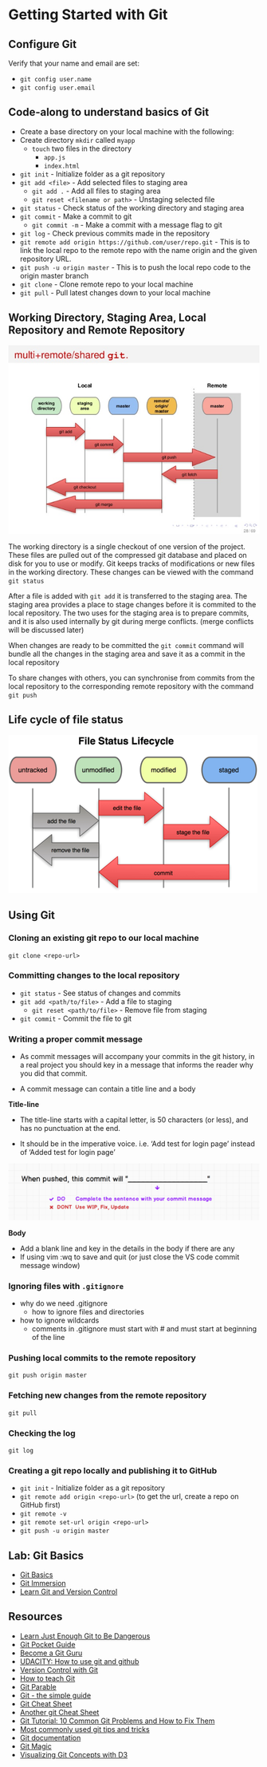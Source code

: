 # Getting Started with Git

## Configure Git

Verify that your name and email are set:

* `git config user.name`
* `git config user.email`

## Code-along to understand basics of Git
* Create a base directory on your local machine with the following:
* Create directory `mkdir` called `myapp`
  * `touch` two files in the directory
    * `app.js`
    * `index.html`
* `git init` - Initialize folder as a git repository
* `git add <file>` - Add selected files to staging area
  * `git add .` - Add all files to staging area
  * `git reset <filename or path>` - Unstaging selected file
* `git status` - Check status of the working directory and staging area
* `git commit` - Make a commit to git
  * `git commit -m` - Make a commit with a message flag to git
* `git log` - Check previous commits made in the repository
* `git remote add origin https://github.com/user/repo.git` - This is to link the local repo to the remote repo with the name origin and the given repository URL.
* `git push -u origin master` - This is to push the local repo code to the origin master branch
* `git clone` - Clone remote repo to your local machine
* `git pull` - Pull latest changes down to your local machine

## Working Directory, Staging Area, Local Repository and Remote Repository

![git overview](../.gitbook/assets/git/git-overview.jpg)

The working directory is a single checkout of one version of the project. These files are pulled out of the compressed git database and placed on disk for you to use or modify. Git keeps tracks of modifications or new files in the working directory. These changes can be viewed with the command `git status` 

After a file is added with `git add` it is transferred to the staging area. The staging area provides a place to stage changes before it is commited to the local repository. The two uses for the staging area is to prepare commits, and it is also used internally by git during merge conflicts. (merge conflicts will be discussed later)

When changes are ready to be committed the `git commit` command will bundle all the changes in the staging area and save it as a commit in the local repository

To share changes with others, you can synchronise from commits from the local repository to the corresponding remote repository with the command `git push`

## Life cycle of file status

![file status life cycle](../.gitbook/assets/git/file_status_lifecycle.png)

## Using Git

### Cloning an existing git repo to our local machine

```text
git clone <repo-url>
```

### Committing changes to the local repository

* `git status` - See status of changes and commits
* `git add <path/to/file>` - Add a file to staging
  * `git reset <path/to/file>` - Remove file from staging
* `git commit` - Commit the file to git

### Writing a proper commit message

- As commit messages will accompany your commits in the git history, in a real project you should key in a message that informs the reader why you did that commit.

- A commit message can contain a title line and a body

**Title-line**
- The title-line starts with a capital letter, is 50 characters (or less), and has no punctuation at the end.

- It should be in the imperative voice. i.e. ‘Add test for login page’ instead of  ‘Added test for login page’ 

![image](../.gitbook/assets/git_commit_message.png)

**Body**
- Add a blank line and key in the details in the body if there are any
- If using vim :wq  to save and quit  (or just close the VS code commit message window)


### Ignoring files with `.gitignore`

* why do we need .gitignore
  * how to ignore files and directories
* how to ignore wildcards
  * comments in .gitignore must start with \# and must start at beginning of the line

### Pushing local commits to the remote repository

```text
git push origin master
```

### Fetching new changes from the remote repository

```text
git pull
```

### Checking the log

```text
git log
```

### Creating a git repo locally and publishing it to GitHub

* `git init` - Initialize folder as a git repository
* `git remote add origin <repo-url>` \(to get the url, create a repo on GitHub first\)
* `git remote -v`
* `git remote set-url origin <repo-url>`
* `git push -u origin master`

## Lab: Git Basics

* [Git Basics](https://github.com/thoughtworks-jumpstart/git-basics)
* [Git Immersion](http://gitimmersion.com/)
* [Learn Git and Version Control](https://www.katacoda.com/courses/git)

## Resources

* [Learn Just Enough Git to Be Dangerous](https://www.learnenough.com/git-tutorial)
* [Git Pocket Guide](https://www.oreilly.com/library/view/git-pocket-guide/9781449327507/)
* [Become a Git Guru](https://www.atlassian.com/git/tutorials)
* [UDACITY: How to use git and github](https://eu.udacity.com/course/how-to-use-git-and-github--ud775)
* [Version Control with Git](http://swcarpentry.github.io/git-novice/)
* [How to teach Git](https://rachelcarmena.github.io/2018/12/12/how-to-teach-git.html)
* [Git Parable](http://tom.preston-werner.com/2009/05/19/the-git-parable.html)
* [Git - the simple guide](http://rogerdudler.github.io/git-guide/)
* [Git Cheat Sheet](https://gist.github.com/akras14/3d242d80af8388ebca60)
* [Another git Cheat Sheet](https://zeroturnaround.com/rebellabs/git-commands-and-best-practices-cheat-sheet/)
* [Git Tutorial: 10 Common Git Problems and How to Fix Them](https://www.codementor.io/citizen428/git-tutorial-10-common-git-problems-and-how-to-fix-them-aajv0katd)
* [Most commonly used git tips and tricks](https://github.com/git-tips/tips)
* [Git documentation](https://git-scm.com/docs)
* [Git Magic](http://www-cs-students.stanford.edu/~blynn/gitmagic/)
* [Visualizing Git Concepts with D3](http://onlywei.github.io/explain-git-with-d3/)

